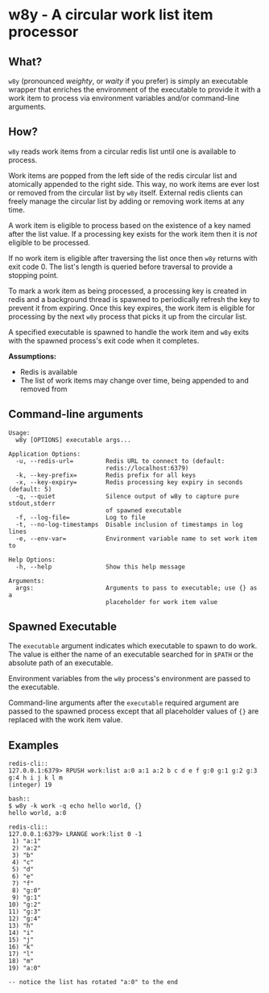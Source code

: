 # w8y - A circular work list item processor

## What?
`w8y` (pronounced _weighty_, or _waity_ if you prefer) is simply an executable wrapper that enriches the environment of
the executable to provide it with a work item to process via environment variables and/or command-line arguments.

## How?
`w8y` reads work items from a circular redis list until one is available to process.

Work items are popped from the left side of the redis circular list and atomically appended to the right side.
This way, no work items are ever lost or removed from the circular list by `w8y` itself. External redis clients can
freely manage the circular list by adding or removing work items at any time.

A work item is eligible to process based on the existence of a key named after the list value. If a processing key
exists for the work item then it is _not_ eligible to be processed.

If no work item is eligible after traversing the list once then `w8y` returns with exit code 0. The list's
length is queried before traversal to provide a stopping point.

To mark a work item as being processed, a processing key is created in redis and a background thread is spawned to
periodically refresh the key to prevent it from expiring. Once this key expires, the work item is eligible for
processing by the next `w8y` process that picks it up from the circular list.

A specified executable is spawned to handle the work item and `w8y` exits with the spawned process's exit code when
it completes.

**Assumptions:**
* Redis is available
* The list of work items may change over time, being appended to and removed from

## Command-line arguments
```
Usage:
  w8y [OPTIONS] executable args...

Application Options:
  -u, --redis-url=         Redis URL to connect to (default:
                           redis://localhost:6379)
  -k, --key-prefix=        Redis prefix for all keys
  -x, --key-expiry=        Redis processing key expiry in seconds (default: 5)
  -q, --quiet              Silence output of w8y to capture pure stdout,stderr
                           of spawned executable
  -f, --log-file=          Log to file
  -t, --no-log-timestamps  Disable inclusion of timestamps in log lines
  -e, --env-var=           Environment variable name to set work item to

Help Options:
  -h, --help               Show this help message

Arguments:
  args:                    Arguments to pass to executable; use {} as a
                           placeholder for work item value
```

## Spawned Executable
The `executable` argument indicates which executable to spawn to do work. The value is either the name of an executable
searched for in `$PATH` or the absolute path of an executable.

Environment variables from the `w8y` process's environment are passed to the executable.

Command-line arguments after the `executable` required argument are passed to the spawned process except that all
placeholder values of `{}` are replaced with the work item value.

## Examples

```
redis-cli::
127.0.0.1:6379> RPUSH work:list a:0 a:1 a:2 b c d e f g:0 g:1 g:2 g:3 g:4 h i j k l m
(integer) 19

bash::
$ w8y -k work -q echo hello world, {}
hello world, a:0

redis-cli::
127.0.0.1:6379> LRANGE work:list 0 -1
 1) "a:1"
 2) "a:2"
 3) "b"
 4) "c"
 5) "d"
 6) "e"
 7) "f"
 8) "g:0"
 9) "g:1"
10) "g:2"
11) "g:3"
12) "g:4"
13) "h"
14) "i"
15) "j"
16) "k"
17) "l"
18) "m"
19) "a:0"

-- notice the list has rotated "a:0" to the end
```
